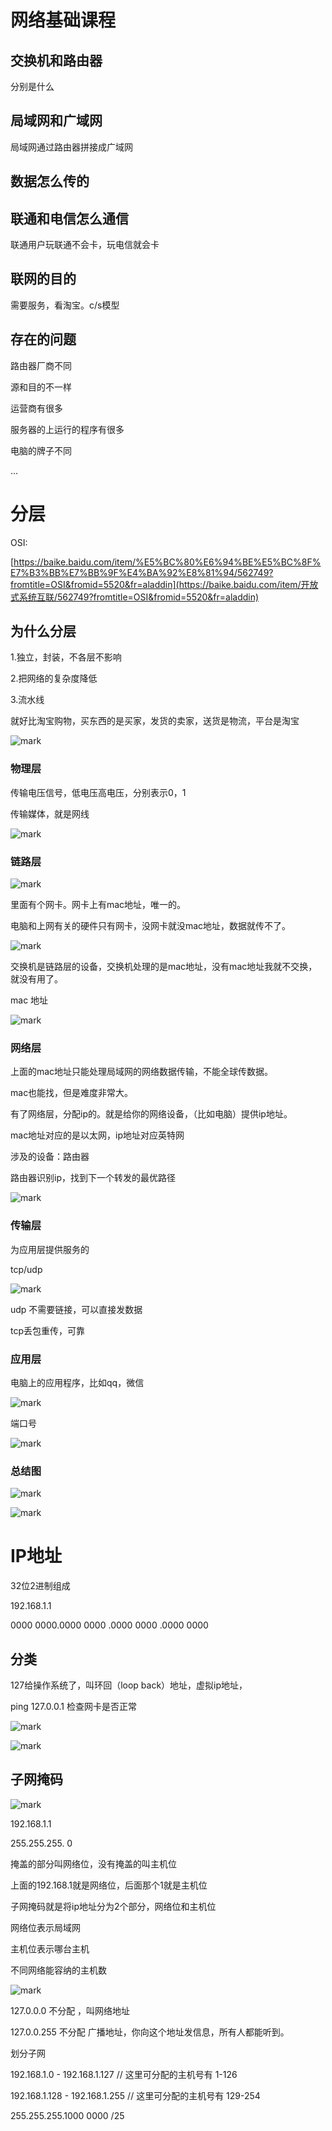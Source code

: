 # 网络基础课程

## 交换机和路由器

分别是什么

## 局域网和广域网

局域网通过路由器拼接成广域网

## 数据怎么传的

## 联通和电信怎么通信

联通用户玩联通不会卡，玩电信就会卡

## 联网的目的

需要服务，看淘宝。c/s模型

## 存在的问题

路由器厂商不同

源和目的不一样

运营商有很多

服务器的上运行的程序有很多

电脑的牌子不同

...

# 分层

OSI:

[https://baike.baidu.com/item/%E5%BC%80%E6%94%BE%E5%BC%8F%E7%B3%BB%E7%BB%9F%E4%BA%92%E8%81%94/562749?fromtitle=OSI&fromid=5520&fr=aladdin](https://baike.baidu.com/item/开放式系统互联/562749?fromtitle=OSI&fromid=5520&fr=aladdin)

## 为什么分层

1.独立，封装，不各层不影响

2.把网络的复杂度降低

3.流水线

就好比淘宝购物，买东西的是买家，发货的卖家，送货是物流，平台是淘宝

![mark](http://cdn.cs1024.com/images/20200129/NF0aHvBSljmW.png?imageslim)

### 物理层



传输电压信号，低电压高电压，分别表示0，1

传输媒体，就是网线

![mark](http://cdn.cs1024.com/images/20200129/Ib97Co2zReDk.png?imageslim)

### 链路层





![mark](http://cdn.cs1024.com/images/20200129/gDyIV7iWTGy7.png?imageslim)

里面有个网卡。网卡上有mac地址，唯一的。

电脑和上网有关的硬件只有网卡，没网卡就没mac地址，数据就传不了。

![mark](http://cdn.cs1024.com/images/20200129/jh2L1mH1hJds.png?imageslim)

交换机是链路层的设备，交换机处理的是mac地址，没有mac地址我就不交换，就没有用了。

mac 地址

![mark](http://cdn.cs1024.com/images/20200129/gI37UBJdH3Wq.png?imageslim)

### 网络层

上面的mac地址只能处理局域网的网络数据传输，不能全球传数据。

mac也能找，但是难度非常大。

有了网络层，分配ip的。就是给你的网络设备，（比如电脑）提供ip地址。

mac地址对应的是以太网，ip地址对应英特网

涉及的设备：路由器

 路由器识别ip，找到下一个转发的最优路径

![mark](http://cdn.cs1024.com/images/20200129/fFjL5yaJjQiL.png?imageslim)

### 传输层

为应用层提供服务的

tcp/udp

![mark](http://cdn.cs1024.com/images/20200129/2UPHwwdTPmJ7.png?imageslim)



udp 不需要链接，可以直接发数据

tcp丢包重传，可靠

### 应用层

电脑上的应用程序，比如qq，微信

![mark](http://cdn.cs1024.com/images/20200129/wHlBDVmSq3BV.png?imageslim)

端口号

![mark](http://cdn.cs1024.com/images/20200129/XyjKVesgUM5Q.png?imageslim)

### 总结图

![mark](http://cdn.cs1024.com/images/20200129/NMJOGd8J3RXA.png?imageslim)

![mark](http://cdn.cs1024.com/images/20200129/7d97C90nAODd.png?imageslim)

# IP地址

32位2进制组成

192.168.1.1

0000 0000.0000 0000 .0000 0000 .0000 0000

## 分类

127给操作系统了，叫环回（loop back）地址，虚拟ip地址，

ping 127.0.0.1 检查网卡是否正常



![mark](http://cdn.cs1024.com/images/20200129/XoDK7qfJb7lL.png?imageslim)

![mark](http://cdn.cs1024.com/images/20200129/hDgqGNx3cx8I.png?imageslim)

## 子网掩码

![mark](http://cdn.cs1024.com/images/20200129/QdQKJAPR5R0T.png?imageslim)

192.168.1.1

255.255.255. 0

掩盖的部分叫网络位，没有掩盖的叫主机位

上面的192.168.1就是网络位，后面那个1就是主机位

子网掩码就是将ip地址分为2个部分，网络位和主机位

网络位表示局域网

主机位表示哪台主机

不同网络能容纳的主机数

![mark](http://cdn.cs1024.com/images/20200129/iK5zdHnRp2gV.png?imageslim)

127.0.0.0 不分配 ，叫网络地址

127.0.0.255 不分配 广播地址，你向这个地址发信息，所有人都能听到。



划分子网

192.168.1.0  - 192.168.1.127   // 这里可分配的主机号有 1-126

192.168.1.128 - 192.168.1.255    // 这里可分配的主机号有 129-254

255.255.255.1000 0000  /25









